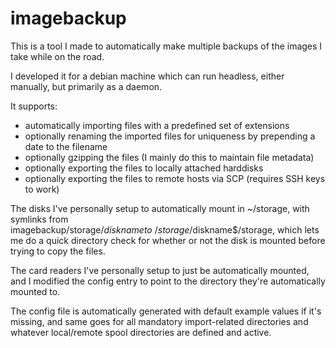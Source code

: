 # imagebackup
This is a tool I made to automatically make multiple backups of the images I take while on the road.

I developed it for a debian machine which can run headless, either manually, but primarily as a daemon.

It supports:
* automatically importing files with a predefined set of extensions
* optionally renaming the imported files for uniqueness by prepending a date to the filename
* optionally gzipping the files (I mainly do this to maintain file metadata)
* optionally exporting the files to locally attached harddisks
* optionally exporting the files to remote hosts via SCP (requires SSH keys to work)

The disks I've personally setup to automatically mount in ~/storage, with symlinks from imagebackup/storage/$diskname to ~/storage/$diskname$/storage, which lets me do a quick directory check for whether or not the disk is mounted before trying to copy the files.

The card readers I've personally setup to just be automatically mounted, and I modified the config entry to point to the directory they're automatically mounted to.

The config file is automatically generated with default example values if it's missing, and same goes for all mandatory import-related directories and whatever local/remote spool directories are defined and active.